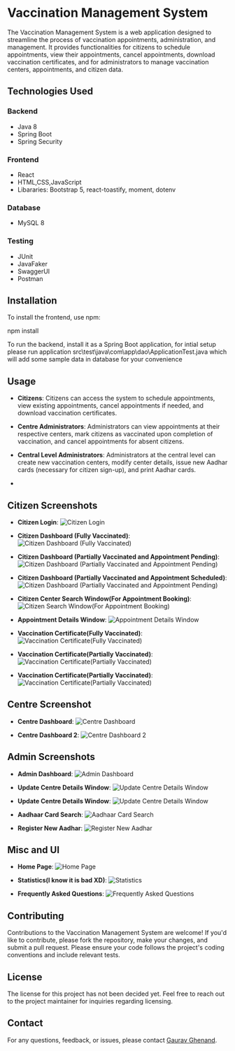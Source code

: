 # Vaccination Management System

The Vaccination Management System is a web application designed to streamline the process of vaccination appointments, administration, and management. It provides functionalities for citizens to schedule appointments, view their appointments, cancel appointments, download vaccination certificates, and for administrators to manage vaccination centers, appointments, and citizen data.

## Technologies Used

### Backend

- Java 8
- Spring Boot
- Spring Security

### Frontend

- React
- HTML,CSS,JavaScript
- Libararies: Bootstrap 5, react-toastify, moment, dotenv

### Database

- MySQL 8

### Testing

- JUnit
- JavaFaker
- SwaggerUI
- Postman

## Installation

To install the frontend, use npm:

npm install

To run the backend, install it as a Spring Boot application, for intial setup please run application src\test\java\com\app\dao\ApplicationTest.java which will add some sample data in database for your convenience

## Usage

- **Citizens**: Citizens can access the system to schedule appointments, view existing appointments, cancel appointments if needed, and download vaccination certificates.
  
- **Centre Administrators**: Administrators can view appointments at their respective centers, mark citizens as vaccinated upon completion of vaccination, and cancel appointments for absent citizens.
  
- **Central Level Administrators**: Administrators at the central level can create new vaccination centers, modify center details, issue new Aadhar cards (necessary for citizen sign-up), and print Aadhar cards.
- 
## Citizen Screenshots

- **Citizen Login**:
![Citizen Login](https://github.com/D3-80812-Gaurav/Vaccine-Management-System/blob/main/Screenshots/CitizenSignIn.png)

- **Citizen Dashboard (Fully Vaccinated)**:
![Citizen Dashboard (Fully Vaccinated)](https://github.com/D3-80812-Gaurav/Vaccine-Management-System/blob/main/Screenshots/CitizenDashboard1.png)

- **Citizen Dashboard (Partially Vaccinated and Appointment Pending)**:
![Citizen Dashboard (Partially Vaccinated and Appointment Pending)](https://github.com/D3-80812-Gaurav/Vaccine-Management-System/blob/main/Screenshots/CitizenDashboard2.png)

- **Citizen Dashboard (Partially Vaccinated and Appointment Scheduled)**:
![Citizen Dashboard (Partially Vaccinated and Appointment Pending)](https://github.com/D3-80812-Gaurav/Vaccine-Management-System/blob/main/Screenshots/CitizenDashboard3.png)

- **Citizen Center Search Window(For Appointment Booking)**:
![Citizen Search Window(For Appointment Booking)](https://github.com/D3-80812-Gaurav/Vaccine-Management-System/blob/main/Screenshots/CenterSearchForBooking.png)

- **Appointment Details Window**:
![Appointment Details Window](https://github.com/D3-80812-Gaurav/Vaccine-Management-System/blob/main/Screenshots/AppointmentDetails.png)

- **Vaccination Certificate(Fully Vaccinated)**:
![Vaccination Certificate(Fully Vaccinated)](https://github.com/D3-80812-Gaurav/Vaccine-Management-System/blob/main/Screenshots/VaccinationCertificate.png)

- **Vaccination Certificate(Partially Vaccinated)**:
![Vaccination Certificate(Partially Vaccinated)](https://github.com/D3-80812-Gaurav/Vaccine-Management-System/blob/main/Screenshots/PartiallyVaccinatedCertificate.png)

- **Vaccination Certificate(Partially Vaccinated)**:
![Vaccination Certificate(Partially Vaccinated)](https://github.com/D3-80812-Gaurav/Vaccine-Management-System/blob/main/Screenshots/PartiallyVaccinatedCertificate.png)

## Centre Screenshot
- **Centre Dashboard**:
![Centre Dashboard](https://github.com/D3-80812-Gaurav/Vaccine-Management-System/blob/main/Screenshots/CenterDashboard.png)

- **Centre Dashboard 2**:
![Centre Dashboard 2](https://github.com/D3-80812-Gaurav/Vaccine-Management-System/blob/main/Screenshots/CenterDashboard2.png)

## Admin Screenshots
- **Admin Dashboard**:
![Admin Dashboard](https://github.com/D3-80812-Gaurav/Vaccine-Management-System/blob/main/Screenshots/AdminDashboard.png)

- **Update Centre Details Window**:
![Update Centre Details Window](https://github.com/D3-80812-Gaurav/Vaccine-Management-System/blob/main/Screenshots/UpdateCenterDetails.png)

- **Update Centre Details Window**:
![Update Centre Details Window](https://github.com/D3-80812-Gaurav/Vaccine-Management-System/blob/main/Screenshots/UpdateCenterDetails.png)

- **Aadhaar Card Search**:
![Aadhaar Card Search](https://github.com/D3-80812-Gaurav/Vaccine-Management-System/blob/main/Screenshots/AadharCardSearch.png)

- **Register New Aadhar**:
![Register New Aadhar](https://github.com/D3-80812-Gaurav/Vaccine-Management-System/blob/main/Screenshots/RegisterAadhar.png)

## Misc and UI

- **Home Page**:
![Home Page](https://github.com/D3-80812-Gaurav/Vaccine-Management-System/blob/main/Screenshots/Home.png)

- **Statistics(I know it is bad XD)**:
![Statistics](https://github.com/D3-80812-Gaurav/Vaccine-Management-System/blob/main/Screenshots/Statistics.png)

- **Frequently Asked Questions**:
![Frequently Asked Questions](https://github.com/D3-80812-Gaurav/Vaccine-Management-System/blob/main/Screenshots/FAQs.png)

## Contributing

Contributions to the Vaccination Management System are welcome! If you'd like to contribute, please fork the repository, make your changes, and submit a pull request. Please ensure your code follows the project's coding conventions and include relevant tests.

## License

The license for this project has not been decided yet. Feel free to reach out to the project maintainer for inquiries regarding licensing.

## Contact

For any questions, feedback, or issues, please contact [Gaurav Ghenand](mailto:gaurav.ghenand@gmail.com).
